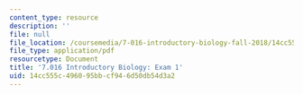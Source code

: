 ```yaml
---
content_type: resource
description: ''
file: null
file_location: /coursemedia/7-016-introductory-biology-fall-2018/14cc555c496095bbcf946d50db54d3a2_MIT7_016F18exam1.pdf
file_type: application/pdf
resourcetype: Document
title: '7.016 Introductory Biology: Exam 1'
uid: 14cc555c-4960-95bb-cf94-6d50db54d3a2
---
```

